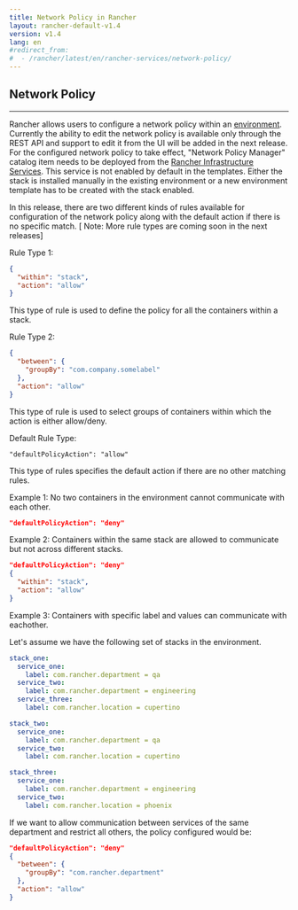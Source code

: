 ```yaml
---
title: Network Policy in Rancher
layout: rancher-default-v1.4
version: v1.4
lang: en
#redirect_from:
#  - /rancher/latest/en/rancher-services/network-policy/
---
```


## Network Policy
---

Rancher allows users to configure a network policy within an [environment]({{site.baseurl}}/rancher/{{page.version}}/{{page.lang}}/environments). Currently the ability to edit the network policy is available only through the REST API and support to edit it from the UI will be added in the next release. For the configured network policy to take effect, "Network Policy Manager" catalog item needs to be deployed from the [Rancher Infrastructure Services]({{site.baseurl}}/rancher/v1.4/en/rancher-services/). This service is not enabled by default in the templates. Either the stack is installed manually in the existing environment or a new environment template has to be created with the stack enabled.

In this release, there are two different kinds of rules available for configuration of the network policy along with the default action if there is no specific match. [ Note: More rule types are coming soon in the next releases]

Rule Type 1:

```json
{
  "within": "stack",
  "action": "allow"
}
```
This type of rule is used to define the policy for all the containers within a stack.


Rule Type 2:

```json
{
  "between": {
    "groupBy": "com.company.somelabel"
  },
  "action": "allow"
}
```
This type of rule is used to select groups of containers within which the action is either allow/deny.


Default Rule Type:

```
"defaultPolicyAction": "allow"
```

This type of rules specifies the default action if there are no other matching rules.


Example 1: No two containers in the environment cannot communicate with each other.

```json
"defaultPolicyAction": "deny"
```

Example 2: Containers within the same stack are allowed to communicate but not across different stacks.

```json
"defaultPolicyAction": "deny"
{
  "within": "stack",
  "action": "allow"
}
```

Example 3: Containers with specific label and values can communicate with eachother.

Let's assume we have the following set of stacks in the environment.

```yaml
stack_one:
  service_one:
    label: com.rancher.department = qa
  service_two:
    label: com.rancher.department = engineering
  service_three:
    label: com.rancher.location = cupertino

stack_two:
  service_one:
    label: com.rancher.department = qa
  service_two:
    label: com.rancher.location = cupertino

stack_three:
  service_one:
    label: com.rancher.department = engineering
  service_two:
    label: com.rancher.location = phoenix
```

If we want to allow communication between services of the same department and restrict all others, the policy configured would be:

```json
"defaultPolicyAction": "deny"
{
  "between": {
    "groupBy": "com.rancher.department"
  },
  "action": "allow"
}
```
